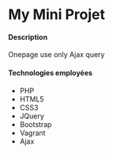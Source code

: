 #   My Mini Projet

#### Description 
Onepage use only Ajax query 

#### Technologies employées
- PHP
- HTML5
- CSS3
- JQuery
- Bootstrap
- Vagrant
- Ajax

